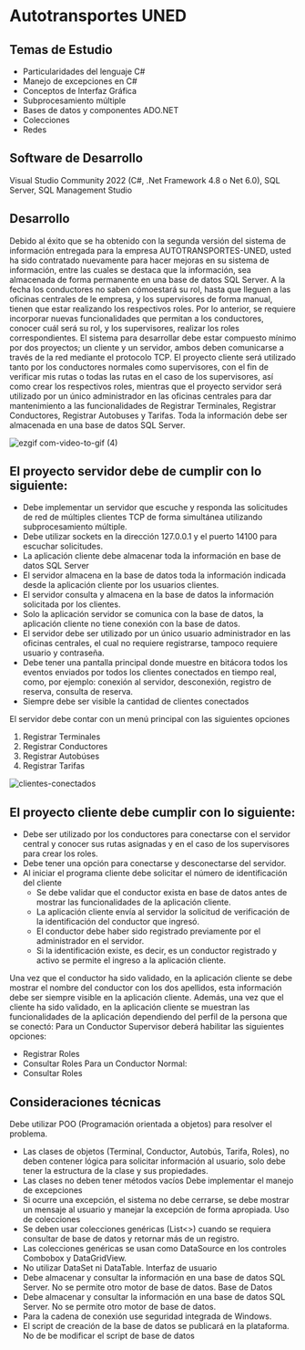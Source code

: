 # Autotransportes UNED #
## Temas de Estudio ##
* Particularidades del lenguaje C#
* Manejo de excepciones en C#
* Conceptos de Interfaz Gráfica
* Subprocesamiento múltiple
* Bases de datos y componentes ADO.NET
* Colecciones
* Redes
## Software de Desarrollo ##
Visual Studio Community 2022 (C#, .Net Framework 4.8 o Net 6.0), SQL Server, SQL Management Studio
## Desarrollo ##
Debido al éxito que se ha obtenido con la segunda versión del sistema de información entregada para la empresa AUTOTRANSPORTES-UNED, usted ha sido contratado nuevamente para hacer mejoras en su sistema de información, entre las cuales se destaca que la información, sea almacenada de forma permanente en una base de datos SQL Server. A la fecha los conductores no saben cómoestará su rol, hasta que lleguen a las oficinas centrales de le empresa, y los supervisores de forma manual, tienen que estar realizando los respectivos roles. 
Por lo anterior, se requiere incorporar nuevas funcionalidades que permitan a los conductores, conocer cuál será su rol, y los supervisores, realizar los roles correspondientes.
El sistema para desarrollar debe estar compuesto mínimo por dos proyectos; un cliente y un servidor, ambos deben comunicarse a través de la red mediante el protocolo TCP. 
El proyecto cliente será utilizado tanto por los conductores normales como supervisores, con el fin de verificar mis rutas o todas las rutas en el caso de los supervisores, así como crear los respectivos roles, mientras que el proyecto servidor será utilizado por un único administrador en las oficinas centrales para dar mantenimiento a las funcionalidades de Registrar Terminales, Registrar Conductores, Registrar Autobuses y Tarifas. Toda la información debe ser almacenada en una base de datos SQL Server.

![ezgif com-video-to-gif (4)](https://github.com/josuecross/dotnet-autotransportes-UNED/assets/85675115/fdb2e2a0-baf5-45da-99fe-8890a7f9b54a)

## El proyecto servidor debe de cumplir con lo siguiente: ##
- Debe implementar un servidor que escuche y responda las solicitudes de red de múltiples clientes
TCP de forma simultánea utilizando subprocesamiento múltiple.
- Debe utilizar sockets en la dirección 127.0.0.1 y el puerto 14100 para escuchar solicitudes.
- La aplicación cliente debe almacenar toda la información en base de datos SQL Server
- El servidor almacena en la base de datos toda la información indicada desde la aplicación cliente
por los usuarios clientes.
- El servidor consulta y almacena en la base de datos la información solicitada por los clientes.
- Solo la aplicación servidor se comunica con la base de datos, la aplicación cliente no tiene
conexión con la base de datos.
- El servidor debe ser utilizado por un único usuario administrador en las oficinas centrales, el cual
no requiere registrarse, tampoco requiere usuario y contraseña.
- Debe tener una pantalla principal donde muestre en bitácora todos los eventos enviados por
todos los clientes conectados en tiempo real, como, por ejemplo: conexión al servidor,
desconexión, registro de reserva, consulta de reserva.
- Siempre debe ser visible la cantidad de clientes conectados
  
El servidor debe contar con un menú principal con las siguientes opciones
1. Registrar Terminales
2. Registrar Conductores
3. Registrar Autobúses
4. Registrar Tarifas

![clientes-conectados](https://github.com/josuecross/dotnet-autotransportes-UNED/assets/85675115/a6ac1956-69dc-4b16-873e-f896e5f9d214)


## El proyecto cliente debe cumplir con lo siguiente: ##
- Debe ser utilizado por los conductores para conectarse con el servidor central y conocer sus rutas asignadas y en el caso de los supervisores para crear los roles.
- Debe tener una opción para conectarse y desconectarse del servidor.
- Al iniciar el programa cliente debe solicitar el número de identificación del cliente
  * Se debe validar que el conductor exista en base de datos antes de mostrar las funcionalidades de la aplicación cliente.
  * La aplicación cliente envía al servidor la solicitud de verificación de la identificación del conductor que ingresó.
  * El conductor debe haber sido registrado previamente por el administrador en el servidor.
  * Si la identificación existe, es decir, es un conductor registrado y activo se permite el ingreso a la aplicación cliente.

Una vez que el conductor ha sido validado, en la aplicación cliente se debe mostrar el nombre del conductor con los dos apellidos, esta información debe ser siempre visible en la aplicación cliente. Además, una vez que el cliente ha sido validado, en la aplicación cliente se muestran las funcionalidades de la aplicación dependiendo del perfil de la persona que se conectó:
Para un Conductor Supervisor deberá habilitar las siguientes opciones:
- Registrar Roles
- Consultar Roles
Para un Conductor Normal:
- Consultar Roles

## Consideraciones técnicas ##
Debe utilizar POO (Programación orientada a objetos) para resolver el problema.
- Las clases de objetos (Terminal, Conductor, Autobús, Tarifa, Roles), no deben contener lógica
para solicitar información al usuario, solo debe tener la estructura de la clase y sus propiedades.
- Las clases no deben tener métodos vacíos
Debe implementar el manejo de excepciones
- Si ocurre una excepción, el sistema no debe cerrarse, se debe mostrar un mensaje al usuario y
manejar la excepción de forma apropiada.
Uso de colecciones
- Se deben usar colecciones genéricas (List<>) cuando se requiera consultar de base de datos y
retornar más de un registro.
- Las colecciones genéricas se usan como DataSource en los controles Combobox y
DataGridView.
- No utilizar DataSet ni DataTable.
Interfaz de usuario
- Debe almacenar y consultar la información en una base de datos SQL Server. No se permite otro
motor de base de datos.
Base de Datos
- Debe almacenar y consultar la información en una base de datos SQL Server. No se permite otro
motor de base de datos.
- Para la cadena de conexión use seguridad integrada de Windows.
- El script de creación de la base de datos se publicará en la plataforma. No de be modificar
el script de base de datos
